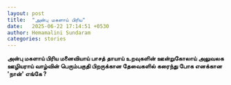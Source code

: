```yaml
---
layout: post
title:  "அன்பு மகளாய் பிரிய"
date:   2025-06-22 17:14:51 +0530
author: Hemamalini Sundaram
categories: stories
---
```


**அன்பு மகளாய் பிரிய மனைவியாய் பாசத் தாயாய் உறவுகளின் ஊன்றுகோலாய் அலுவலக ஊழியராய்
வாழ்வின் பெரும்பகுதி பிறருக்கான தேவைகளில் கரைந்து போக எனக்கான \'நான்\' எங்கே ?**
